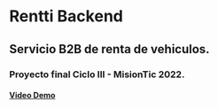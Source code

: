 # Rentti Backend
## Servicio B2B de renta de vehiculos. 
### Proyecto final Ciclo III - MisionTic 2022.
#### [Video Demo](https://www.youtube.com/watch?v=hO80lVDl_lE)
